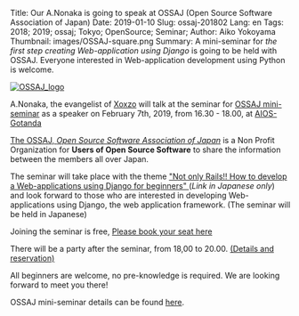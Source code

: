 Title: Our A.Nonaka is going to speak at OSSAJ (Open Source Software Association of Japan)
Date: 2019-01-10
Slug: ossaj-201802
Lang: en
Tags: 2018; 2019; ossaj; Tokyo; OpenSource; Seminar;
Author: Aiko Yokoyama
Thumbnail: images/OSSAJ-square.png
Summary: A mini-seminar for _the first step creating Web-application using Django_ is going to be held with OSSAJ. Everyone interested in Web-application development using Python is welcome.

[![OSSAJ_logo](/images/OSSAJ-landscape.png)](https://www.ossaj.org/)

A.Nonaka, the evangelist of [Xoxzo](https://info.xoxzo.com/ja/) will talk at the seminar for
[OSSAJ mini-seminar](https://www.ossaj.org/archives/585) as a speaker 
on February 7th, 2019, from 16.30 - 18.00, at [AIOS-Gotanda](https://bit.ly/2FjUvJs)

[The OSSAJ, _Open Source Software Association of Japan_](https://www.ossaj.org/about-us) 
is a Non Profit Organization for **Users of Open Source Software** to share the information
between the members all over Japan.

The seminar will take place with the theme ["Not only Rails!! How to develop a Web-applications using Django for beginners" ](https://www.ossaj.org/archives/585) (_Link in Japanese only_) and look forward to those who are interested in developing 
Web-applications using Django, the web application framework.
(The seminar will be held in Japanese)

Joining the seminar is free, [Please book your seat here](https://docs.google.com/forms/d/e/1FAIpQLSdR09Mwn9qEExntpfo7djySxiel-dlkouYuVmqxf95IO2xU1A/viewform)

There will be a party after the seminar, from 18,00 to 20.00.
[(Details and reservation)](https://www.ossaj.org/archives/585)

All beginners are welcome, no pre-knowledge is required.
We are looking forward to meet you there!

OSSAJ mini-seminar details can be found [here](https://www.ossaj.org/archives/category/sponsored-activity).

